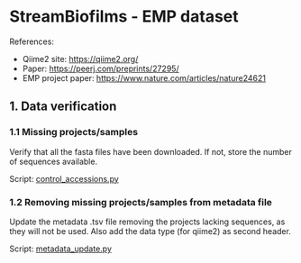 # StreamBiofilms - EMP dataset

References:
- Qiime2 site: https://qiime2.org/
- Paper: https://peerj.com/preprints/27295/
- EMP project paper: https://www.nature.com/articles/nature24621

## 1. Data verification

### 1.1 Missing projects/samples
Verify that all the fasta files have been downloaded. If not, store the number of sequences available.

Script: [control_accessions.py](https://github.com/Mass23/StreamBiofilms/blob/master/control_accessions.py)

### 1.2 Removing missing projects/samples from metadata file
Update the metadata .tsv file removing the projects lacking sequences, as they will not be used. Also add the data type (for qiime2) as second header.

Script: [metadata_update.py](https://github.com/Mass23/StreamBiofilms/blob/master/metadata_update.py)

